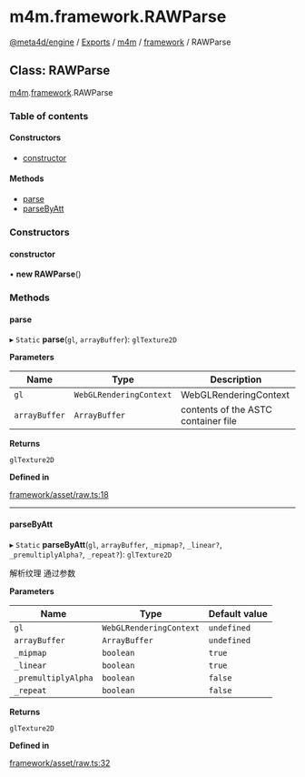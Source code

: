 # m4m.framework.RAWParse

[@meta4d/engine](../) / [Exports](../modules/) / [m4m](../modules/m4m.md) / [framework](../modules/m4m.framework.md) / RAWParse

## Class: RAWParse

[m4m](../modules/m4m.md).[framework](../modules/m4m.framework.md).RAWParse

### Table of contents

#### Constructors

* [constructor](m4m.framework.RAWParse.md#constructor)

#### Methods

* [parse](m4m.framework.RAWParse.md#parse)
* [parseByAtt](m4m.framework.RAWParse.md#parsebyatt)

### Constructors

#### constructor

• **new RAWParse**()

### Methods

#### parse

▸ `Static` **parse**(`gl`, `arrayBuffer`): `glTexture2D`

**Parameters**

| Name          | Type                    | Description                         |
| ------------- | ----------------------- | ----------------------------------- |
| `gl`          | `WebGLRenderingContext` | WebGLRenderingContext               |
| `arrayBuffer` | `ArrayBuffer`           | contents of the ASTC container file |

**Returns**

`glTexture2D`

**Defined in**

[framework/asset/raw.ts:18](https://github.com/meta4d-me/meta4d-engine/blob/cf6bfe6/src/framework/asset/raw.ts#L18)

***

#### parseByAtt

▸ `Static` **parseByAtt**(`gl`, `arrayBuffer`, `_mipmap?`, `_linear?`, `_premultiplyAlpha?`, `_repeat?`): `glTexture2D`

解析纹理 通过参数

**Parameters**

| Name                | Type                    | Default value |
| ------------------- | ----------------------- | ------------- |
| `gl`                | `WebGLRenderingContext` | `undefined`   |
| `arrayBuffer`       | `ArrayBuffer`           | `undefined`   |
| `_mipmap`           | `boolean`               | `true`        |
| `_linear`           | `boolean`               | `true`        |
| `_premultiplyAlpha` | `boolean`               | `false`       |
| `_repeat`           | `boolean`               | `false`       |

**Returns**

`glTexture2D`

**Defined in**

[framework/asset/raw.ts:32](https://github.com/meta4d-me/meta4d-engine/blob/cf6bfe6/src/framework/asset/raw.ts#L32)
